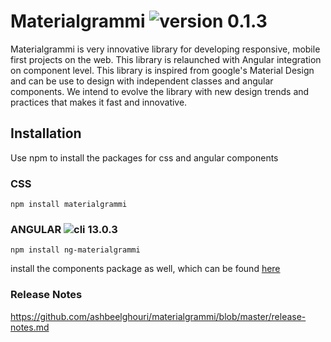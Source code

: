 # Materialgrammi ![version 0.1.3](https://img.shields.io/badge/version-0.1.3-orange)
Materialgrammi is very innovative library for developing responsive, mobile first projects on the web. This library is relaunched with Angular integration on component level. This library is inspired from google's Material Design and can be use to design with independent classes and angular components. We intend to evolve the library with new design trends and practices that makes it fast and innovative.

## Installation
Use npm to install the packages for css and angular components

### CSS
```bash:js
npm install materialgrammi
```

### ANGULAR ![cli 13.0.3](https://img.shields.io/badge/cli-13.0.3-green)
```bash:js
npm install ng-materialgrammi
```




install the components package as well, which can be found [here](https://www.npmjs.com/package/ng-materialgrammi)

### Release Notes
https://github.com/ashbeelghouri/materialgrammi/blob/master/release-notes.md
